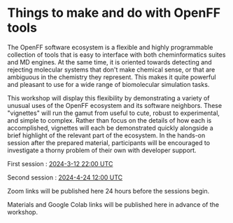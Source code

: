 # Things to make and do with OpenFF tools

The OpenFF software ecosystem is a flexible and highly programmable collection of tools that is easy to interface with both cheminformatics suites and MD engines. At the same time, it is oriented towards detecting and rejecting molecular systems that don't make chemical sense, or that are ambiguous in the chemistry they represent. This makes it quite powerful and pleasant to use for a wide range of biomolecular simulation tasks.

This workshop will display this flexibility by demonstrating a variety of unusual uses of the OpenFF ecosystem and its software neighbors. These "vignettes" will run the gamut from useful to cute, robust to experimental, and simple to complex. Rather than focus on the details of how each is accomplished, vignettes will each be demonstrated quickly alongside a brief highlight of the relevant part of the ecosystem. In the hands-on session after the prepared material, participants will be encouraged to investigate a thorny problem of their own with developer support.

First session
: [2024-3-12 22:00 UTC](https://time.is/0900_13_Mar_2024_in_Canberra/Tokyo/Auckland,_New_Zealand/Los_Angeles/Chicago/Phoenix/New_York/UTC?OpenFF_Vignettes_Workshop)

Second session
: [2024-4-24 12:00 UTC](https://time.is/2200_24_Apr_2024_in_Canberra/Beijing/Berlin/Los_Angeles/Chicago/Phoenix/New_York/London/UTC?Vignettes_OpenFF_Workshop)

Zoom links will be published here 24 hours before the sessions begin.

Materials and Google Colab links will be published here in advance of the workshop.
